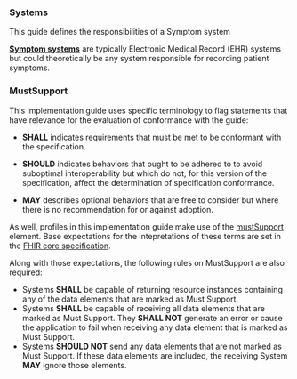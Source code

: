 ### Systems
This guide defines the responsibilities of a Symptom system

[**Symptom systems**](CapabilityStatement-SymptomCapabilities.html) are typically Electronic Medical Record (EHR) systems but could theoretically be any system responsible for recording patient symptoms.

### MustSupport
This implementation guide uses specific terminology to flag statements that have relevance for the evaluation of conformance with the guide:

* **SHALL** indicates requirements that must be met to be conformant with the specification.

* **SHOULD** indicates behaviors that ought to be adhered to to avoid suboptimal interoperability but which do not, for this version of the specification, affect the determination of specification conformance.

* **MAY** describes optional behaviors that are free to consider but where there is no recommendation for or against adoption.

As well, profiles in this implementation guide make use of the [mustSupport]({{site.data.fhir.path}}profiling.html#mustsupport) element.  Base expectations for the intepretations of these terms are set in the [FHIR core specification]({{site.data.fhir.path}}conformance-rules.html#conflang).

Along with those expectations, the following rules on MustSupport are also required:

* Systems **SHALL** be capable of returning resource instances containing any of the data elements that are marked as Must Support.
* Systems **SHALL** be capable of receiving all data elements that are marked as Must Support.  They **SHALL NOT** generate an error or cause the application to fail when receiving any data element that is marked as Must Support.
* Systems **SHOULD NOT** send any data elements that are not marked as Must Support.  If these data elements are included, the receiving System **MAY** ignore those elements.
